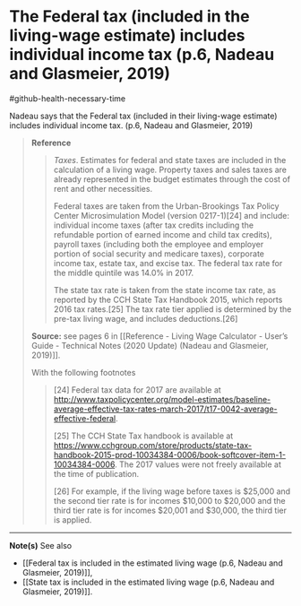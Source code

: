 # The Federal tax (included in the living-wage estimate) includes individual income tax (p.6, Nadeau and Glasmeier, 2019)
#github-health-necessary-time 

Nadeau says that the Federal tax (included in their living-wage estimate) includes individual income tax. (p.6, Nadeau and Glasmeier, 2019)

>**Reference**
>>*Taxes*. Estimates for federal and state taxes are included in the calculation of a living wage. Property taxes and sales taxes are already represented in the budget estimates through the cost of rent and other necessities.
>>
>>Federal taxes are taken from the Urban-Brookings Tax Policy Center Microsimulation Model (version 0217-1)\[24] and include: individual income taxes (after tax credits including the refundable portion of earned income and child tax credits), payroll taxes (including both the employee and employer portion of social security and medicare taxes), corporate income tax, estate tax, and excise tax. The federal tax rate for the middle quintile was 14.0% in 2017.
>>
>>The state tax rate is taken from the state income tax rate, as reported by the CCH State Tax Handbook 2015, which reports 2016 tax rates.\[25] The tax rate tier applied is determined by the pre-tax living wage, and includes deductions.\[26]
>
>**Source:** see pages 6 in [[Reference - Living Wage Calculator - User’s Guide - Technical Notes (2020 Update) (Nadeau and Glasmeier, 2019)]].
>
>With the following footnotes
>>\[24] Federal tax data for 2017 are available at http://www.taxpolicycenter.org/model-estimates/baseline-average-effective-tax-rates-march-2017/t17-0042-average-effective-federal.
>>
>>\[25] The CCH State Tax handbook is available at https://www.cchgroup.com/store/products/state-tax-handbook-2015-prod-10034384-0006/book-softcover-item-1-10034384-0006. The 2017 values were not freely available at the time of publication.
>>
>>\[26] For example, if the living wage before taxes is $25,000 and the second tier rate is for incomes $10,000 to $20,000 and the third tier rate is for incomes $20,001 and $30,000, the third tier is applied.


---------------

**Note(s)**
See also
- [[Federal tax is included in the estimated living wage (p.6, Nadeau and Glasmeier, 2019)]],
- [[State tax is included in the estimated living wage (p.6, Nadeau and Glasmeier, 2019)]].